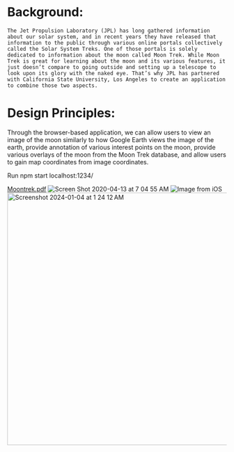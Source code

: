 # Background:
	The Jet Propulsion Laboratory (JPL) has long gathered information about our solar system, and in recent years they have released that information to the public through various online portals collectively called the Solar System Treks. One of those portals is solely dedicated to information about the moon called Moon Trek. While Moon Trek is great for learning about the moon and its various features, it just doesn’t compare to going outside and setting up a telescope to look upon its glory with the naked eye. That’s why JPL has partnered with California State University, Los Angeles to create an application to combine those two aspects.
 
 # Design Principles:
 Through the browser-based application, we can allow users to view an image of the moon similarly to how Google Earth views the image of the earth, provide annotation of various interest points on the moon, provide various overlays of the moon from the Moon Trek database, and allow users to gain map coordinates from image coordinates.  

Run npm start
localhost:1234/

[Moontrek.pdf](https://github.com/RebeccaSh/MoonTrek2019/files/8484919/Moontrek.pdf)
![Screen Shot 2020-04-13 at 7 04 55 AM](https://user-images.githubusercontent.com/25335878/163277783-bf08bedb-f188-4147-a0c3-b24629a3f0d8.png)
![Image from iOS](https://user-images.githubusercontent.com/25335878/163277790-56142a5a-864f-4c2c-9a47-0d0f0de288cb.png)
<img width="580" alt="Screenshot 2024-01-04 at 1 24 12 AM" src="https://github.com/RebeccaSh/MoonTrek2019/assets/25335878/34c76d63-ec13-4a27-b2a2-c0e1a558f919">
